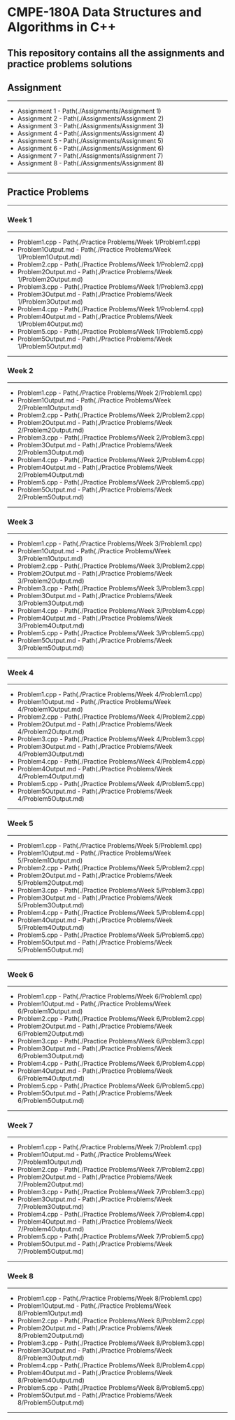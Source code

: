 # CMPE-180A Data Structures and Algorithms in C++

This repository contains all the assignments and practice problems solutions
---
## Assignment
---
- Assignment 1 - Path(./Assignments/Assignment 1)
- Assignment 2 - Path(./Assignments/Assignment 2)
- Assignment 3 - Path(./Assignments/Assignment 3)
- Assignment 4 - Path(./Assignments/Assignment 4)
- Assignment 5 - Path(./Assignments/Assignment 5)
- Assignment 6 - Path(./Assignments/Assignment 6)
- Assignment 7 - Path(./Assignments/Assignment 7)
- Assignment 8 - Path(./Assignments/Assignment 8)
---
## Practice Problems
---
### Week 1
---
- Problem1.cpp - Path(./Practice Problems/Week 1/Problem1.cpp)
- Problem1Output.md - Path(./Practice Problems/Week 1/Problem1Output.md)
- Problem2.cpp - Path(./Practice Problems/Week 1/Problem2.cpp)
- Problem2Output.md - Path(./Practice Problems/Week 1/Problem2Output.md) 
- Problem3.cpp - Path(./Practice Problems/Week 1/Problem3.cpp)
- Problem3Output.md - Path(./Practice Problems/Week 1/Problem3Output.md)
- Problem4.cpp - Path(./Practice Problems/Week 1/Problem4.cpp)
- Problem4Output.md - Path(./Practice Problems/Week 1/Problem4Output.md) 
- Problem5.cpp - Path(./Practice Problems/Week 1/Problem5.cpp)
- Problem5Output.md - Path(./Practice Problems/Week 1/Problem5Output.md)
---
### Week 2
---
- Problem1.cpp - Path(./Practice Problems/Week 2/Problem1.cpp)
- Problem1Output.md - Path(./Practice Problems/Week 2/Problem1Output.md)
- Problem2.cpp - Path(./Practice Problems/Week 2/Problem2.cpp)
- Problem2Output.md - Path(./Practice Problems/Week 2/Problem2Output.md) 
- Problem3.cpp - Path(./Practice Problems/Week 2/Problem3.cpp)
- Problem3Output.md - Path(./Practice Problems/Week 2/Problem3Output.md)
- Problem4.cpp - Path(./Practice Problems/Week 2/Problem4.cpp)
- Problem4Output.md - Path(./Practice Problems/Week 2/Problem4Output.md) 
- Problem5.cpp - Path(./Practice Problems/Week 2/Problem5.cpp)
- Problem5Output.md - Path(./Practice Problems/Week 2/Problem5Output.md)
---
### Week 3
---
- Problem1.cpp - Path(./Practice Problems/Week 3/Problem1.cpp)
- Problem1Output.md - Path(./Practice Problems/Week 3/Problem1Output.md)
- Problem2.cpp - Path(./Practice Problems/Week 3/Problem2.cpp)
- Problem2Output.md - Path(./Practice Problems/Week 3/Problem2Output.md)
- Problem3.cpp - Path(./Practice Problems/Week 3/Problem3.cpp)
- Problem3Output.md - Path(./Practice Problems/Week 3/Problem3Output.md)
- Problem4.cpp - Path(./Practice Problems/Week 3/Problem4.cpp)
- Problem4Output.md - Path(./Practice Problems/Week 3/Problem4Output.md) 
- Problem5.cpp - Path(./Practice Problems/Week 3/Problem5.cpp)
- Problem5Output.md - Path(./Practice Problems/Week 3/Problem5Output.md)
---
### Week 4
---
- Problem1.cpp - Path(./Practice Problems/Week 4/Problem1.cpp)
- Problem1Output.md - Path(./Practice Problems/Week 4/Problem1Output.md)
- Problem2.cpp - Path(./Practice Problems/Week 4/Problem2.cpp)
- Problem2Output.md - Path(./Practice Problems/Week 4/Problem2Output.md)
- Problem3.cpp - Path(./Practice Problems/Week 4/Problem3.cpp)
- Problem3Output.md - Path(./Practice Problems/Week 4/Problem3Output.md)
- Problem4.cpp - Path(./Practice Problems/Week 4/Problem4.cpp)
- Problem4Output.md - Path(./Practice Problems/Week 4/Problem4Output.md) 
- Problem5.cpp - Path(./Practice Problems/Week 4/Problem5.cpp)
- Problem5Output.md - Path(./Practice Problems/Week 4/Problem5Output.md)
---
### Week 5
---
- Problem1.cpp - Path(./Practice Problems/Week 5/Problem1.cpp)
- Problem1Output.md - Path(./Practice Problems/Week 5/Problem1Output.md)
- Problem2.cpp - Path(./Practice Problems/Week 5/Problem2.cpp)
- Problem2Output.md - Path(./Practice Problems/Week 5/Problem2Output.md)
- Problem3.cpp - Path(./Practice Problems/Week 5/Problem3.cpp)
- Problem3Output.md - Path(./Practice Problems/Week 5/Problem3Output.md)
- Problem4.cpp - Path(./Practice Problems/Week 5/Problem4.cpp)
- Problem4Output.md - Path(./Practice Problems/Week 5/Problem4Output.md) 
- Problem5.cpp - Path(./Practice Problems/Week 5/Problem5.cpp)
- Problem5Output.md - Path(./Practice Problems/Week 5/Problem5Output.md)
---
### Week 6
---
- Problem1.cpp - Path(./Practice Problems/Week 6/Problem1.cpp)
- Problem1Output.md - Path(./Practice Problems/Week 6/Problem1Output.md)
- Problem2.cpp - Path(./Practice Problems/Week 6/Problem2.cpp)
- Problem2Output.md - Path(./Practice Problems/Week 6/Problem2Output.md)
- Problem3.cpp - Path(./Practice Problems/Week 6/Problem3.cpp)
- Problem3Output.md - Path(./Practice Problems/Week 6/Problem3Output.md)
- Problem4.cpp - Path(./Practice Problems/Week 6/Problem4.cpp)
- Problem4Output.md - Path(./Practice Problems/Week 6/Problem4Output.md) 
- Problem5.cpp - Path(./Practice Problems/Week 6/Problem5.cpp)
- Problem5Output.md - Path(./Practice Problems/Week 6/Problem5Output.md)
---
### Week 7
---
- Problem1.cpp - Path(./Practice Problems/Week 7/Problem1.cpp)
- Problem1Output.md - Path(./Practice Problems/Week 7/Problem1Output.md)
- Problem2.cpp - Path(./Practice Problems/Week 7/Problem2.cpp)
- Problem2Output.md - Path(./Practice Problems/Week 7/Problem2Output.md)
- Problem3.cpp - Path(./Practice Problems/Week 7/Problem3.cpp)
- Problem3Output.md - Path(./Practice Problems/Week 7/Problem3Output.md)
- Problem4.cpp - Path(./Practice Problems/Week 7/Problem4.cpp)
- Problem4Output.md - Path(./Practice Problems/Week 7/Problem4Output.md) 
- Problem5.cpp - Path(./Practice Problems/Week 7/Problem5.cpp)
- Problem5Output.md - Path(./Practice Problems/Week 7/Problem5Output.md)
---
### Week 8
---
- Problem1.cpp - Path(./Practice Problems/Week 8/Problem1.cpp)
- Problem1Output.md - Path(./Practice Problems/Week 8/Problem1Output.md)
- Problem2.cpp - Path(./Practice Problems/Week 8/Problem2.cpp)
- Problem2Output.md - Path(./Practice Problems/Week 8/Problem2Output.md)
- Problem3.cpp - Path(./Practice Problems/Week 8/Problem3.cpp)
- Problem3Output.md - Path(./Practice Problems/Week 8/Problem3Output.md)
- Problem4.cpp - Path(./Practice Problems/Week 8/Problem4.cpp)
- Problem4Output.md - Path(./Practice Problems/Week 8/Problem4Output.md) 
- Problem5.cpp - Path(./Practice Problems/Week 8/Problem5.cpp)
- Problem5Output.md - Path(./Practice Problems/Week 8/Problem5Output.md)
---
